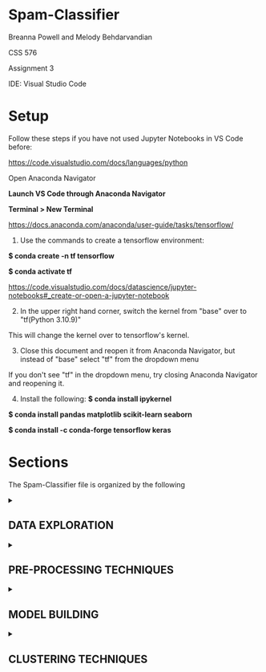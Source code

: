 ﻿# Spam-Classifier

Breanna Powell and Melody Behdarvandian

CSS 576

Assignment 3

IDE: Visual Studio Code 

# Setup
Follow these steps if you have not used Jupyter Notebooks in VS Code before:

https://code.visualstudio.com/docs/languages/python

Open Anaconda Navigator 

**Launch VS Code through Anaconda Navigator**

**Terminal > New Terminal**

https://docs.anaconda.com/anaconda/user-guide/tasks/tensorflow/

1) Use the commands to create a tensorflow environment:

**$ conda create -n tf tensorflow**

**$ conda activate tf**

https://code.visualstudio.com/docs/datascience/jupyter-notebooks#_create-or-open-a-jupyter-notebook

2) In the upper right hand corner, switch the kernel from "base" over to "tf(Python 3.10.9)"

This will change the kernel over to tensorflow's kernel.

3) Close this document and reopen it from Anaconda Navigator, but instead of "base" select "tf" from the dropdown menu

If you don't see "tf" in the dropdown menu, try closing Anaconda Navigator and reopening it.

4) Install the following:
**$ conda install ipykernel**

**$ conda install pandas matplotlib scikit-learn seaborn**

**$ conda install -c conda-forge tensorflow keras**

# Sections
The Spam-Classifier file is organized by the following

<details id=2>
<summary><h2>DATA EXPLORATION</h2></summary>
  
Check to see if there are missing values (NaN or null)

Check for Imbalanced Data

Remove any all duplicates in emails data

Check the ratio of ham to spam

</details>

<details id=3>
<summary><h2>PRE-PROCESSING TECHNIQUES</h2></summary>

Fix the Data Imbalance

Replace labels with 0 for ham and 1 for spam

Separate the features (x) from the labels (y)

### Feature Reduction
Apply a count vectorizer to the training data to convert from text to token counts

The count vectorizer will remove stop words from English (like "the" or "a") that have no bearing on spam or ham classification.

It cuts the features down to 40 key words.

### Normalizing the Data
Use MinMaxScaler from SKLearn to normalize the data

Mean Center data

Calculate the proportion of variance explained by each feature

Calculate the cumulative variance

Plot scree plot from PCA

### Feature importance with PCA
Show a bar graph of each word's importance

</details>

<details id=3>
<summary><h2>MODEL BUILDING</h2></summary>
### Split into Train and Test
Split into training and testing data 80% training, 20% testing

### Neural Network
Get the shape of the data

Create a Sequential Keras model

Use Keras Callbacks Early Stopping

Optimize for precision

Compile the model

Fit the model

### Metrics - compared with Testing Set
Evaluate the model against the testing set

### Saving the Model
Save the model as a json

Save the weights as h5 files

### Visual
Show a confusion matrix
</details>

<details id=3>
<summary><h2>CLUSTERING TECHNIQUES</h2></summary>
Use DBSCAN

Find the optimal value for epsilon and min_samples for 2 clusters

Look at the metrics
  
</details>
